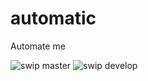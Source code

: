 # automatic
Automate me   

![swip master](https://github.com/nonameexist/automatic/workflows/Nginx%20upstream%20switch%20ipv6%20test/badge.svg?branch=master)
![swip develop](https://github.com/nonameexist/automatic/workflows/Nginx%20upstream%20switch%20ipv6%20test/badge.svg?branch=master)
